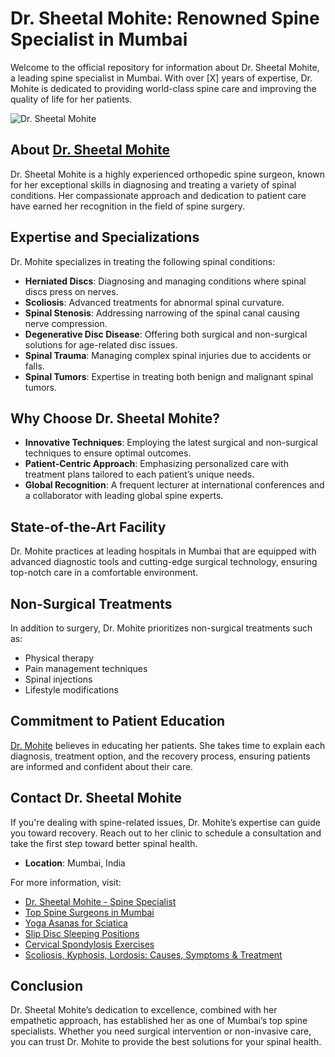 # Dr. Sheetal Mohite: Renowned Spine Specialist in Mumbai

Welcome to the official repository for information about Dr. Sheetal Mohite, a leading spine specialist in Mumbai. With over [X] years of expertise, Dr. Mohite is dedicated to providing world-class spine care and improving the quality of life for her patients.

![Dr. Sheetal Mohite](https://wearespine.in/wp-content/uploads/2024/10/wrs_the_best_spine_surgeon_in_mumbai_dr_sheetal_mohite.jpg)

## About [Dr. Sheetal Mohite](https://wearespine.in/dr-sheetal-mohite/)

Dr. Sheetal Mohite is a highly experienced orthopedic spine surgeon, known for her exceptional skills in diagnosing and treating a variety of spinal conditions. Her compassionate approach and dedication to patient care have earned her recognition in the field of spine surgery.

## Expertise and Specializations

Dr. Mohite specializes in treating the following spinal conditions:

- **Herniated Discs**: Diagnosing and managing conditions where spinal discs press on nerves.
- **Scoliosis**: Advanced treatments for abnormal spinal curvature.
- **Spinal Stenosis**: Addressing narrowing of the spinal canal causing nerve compression.
- **Degenerative Disc Disease**: Offering both surgical and non-surgical solutions for age-related disc issues.
- **Spinal Trauma**: Managing complex spinal injuries due to accidents or falls.
- **Spinal Tumors**: Expertise in treating both benign and malignant spinal tumors.

## Why Choose Dr. Sheetal Mohite?

- **Innovative Techniques**: Employing the latest surgical and non-surgical techniques to ensure optimal outcomes.
- **Patient-Centric Approach**: Emphasizing personalized care with treatment plans tailored to each patient’s unique needs.
- **Global Recognition**: A frequent lecturer at international conferences and a collaborator with leading global spine experts.

## State-of-the-Art Facility

Dr. Mohite practices at leading hospitals in Mumbai that are equipped with advanced diagnostic tools and cutting-edge surgical technology, ensuring top-notch care in a comfortable environment.

## Non-Surgical Treatments

In addition to surgery, Dr. Mohite prioritizes non-surgical treatments such as:

- Physical therapy
- Pain management techniques
- Spinal injections
- Lifestyle modifications

## Commitment to Patient Education

[Dr. Mohite](https://wearespine.in/dr-sheetal-mohite/) believes in educating her patients. She takes time to explain each diagnosis, treatment option, and the recovery process, ensuring patients are informed and confident about their care.


## Contact Dr. Sheetal Mohite

If you're dealing with spine-related issues, Dr. Mohite’s expertise can guide you toward recovery. Reach out to her clinic to schedule a consultation and take the first step toward better spinal health.

- **Location**: Mumbai, India


For more information, visit:
- [Dr. Sheetal Mohite - Spine Specialist](https://wearespine.in/dr-sheetal-mohite/)
- [Top Spine Surgeons in Mumbai](https://wearespine.in/top-spine-surgeons-mumbai)
- [Yoga Asanas for Sciatica](https://wearespine.in/yoga-asanas-for-sciatica/)
- [Slip Disc Sleeping Positions](https://wearespine.in/slip-disc-sleeping-positions/)
- [Cervical Spondylosis Exercises](https://wearespine.in/cervical-spondylosis-exercises/)
- [Scoliosis, Kyphosis, Lordosis: Causes, Symptoms & Treatment](https://wearespine.in/scoliosis-kyphosis-lordosis-causes-symptoms-treatment/)

## Conclusion

Dr. Sheetal Mohite’s dedication to excellence, combined with her empathetic approach, has established her as one of Mumbai’s top spine specialists. Whether you need surgical intervention or non-invasive care, you can trust Dr. Mohite to provide the best solutions for your spinal health.
